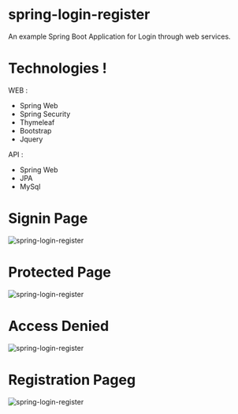 # spring-login-register
An example Spring Boot Application for Login through web services.

# Technologies !
WEB :
  - Spring Web
  - Spring Security
  - Thymeleaf
  - Bootstrap
  - Jquery

API :
  - Spring Web
  - JPA
  - MySql

# Signin Page
<img src="https://github.com/KNIGHTMASTER/Resources/blob/master/SPRING-LOGIN-REGISTER/login-1.png?raw=true" alt="spring-login-register"/>

# Protected Page
<img src="https://github.com/KNIGHTMASTER/Resources/blob/master/SPRING-LOGIN-REGISTER/login-2.png?raw=true" alt="spring-login-register"/>

# Access Denied
<img src="https://github.com/KNIGHTMASTER/Resources/blob/master/SPRING-LOGIN-REGISTER/login-3.png?raw=true" alt="spring-login-register"/>

# Registration Pageg
<img src="https://github.com/KNIGHTMASTER/Resources/blob/master/SPRING-LOGIN-REGISTER/registration-1.png?raw=true" alt="spring-login-register"/>
